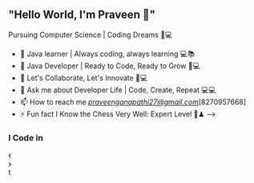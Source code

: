 ## "Hello World, I'm Praveen 👋"

Pursuing Computer Science | Coding Dreams 🚀💻

- 🔭 Java learner | Always coding, always learning 💻📚
- 🌱 Java Developer | Ready to Code, Ready to Grow 🚀💻
- 👯 Let's Collaborate, Let's Innovate 🤝💻
- 💬 Ask me about  Developer Life | Code, Create, Repeat 💻💻
- 📫 How to reach me *praveenganapathi27@gmail.com*[8270957668]
- ⚡ Fun fact I Know the Chess Very Well: Expert Level 👑♟
-->

### I Code in
<img width="5" height="50" src="https://img.icons8.com/external-sbts2018-flat-sbts2018/58/external-java-basic-ui-elements-2.3-sbts2018-flat-sbts2018.png" alt="external-java-basic-ui-elements-2.3-sbts2018-flat-sbts2018"/>
